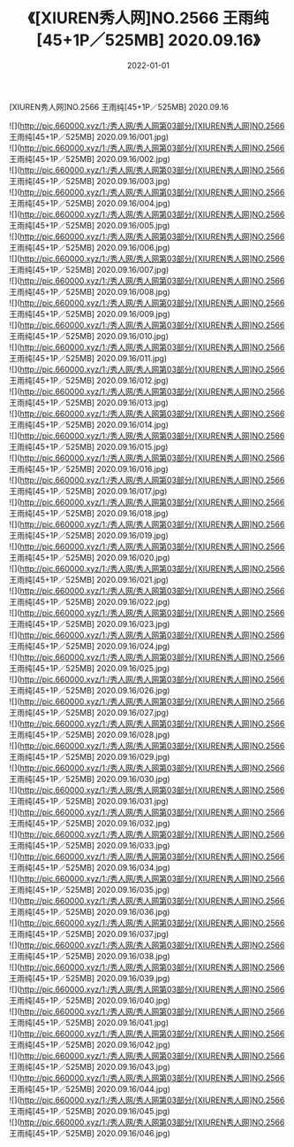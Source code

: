 ﻿---
layout: post
title:  《[XIUREN秀人网]NO.2566 王雨纯[45+1P／525MB] 2020.09.16》
date:   2022-01-01
img: http://pic.660000.xyz/1:/秀人网/秀人网第03部分/[XIUREN秀人网]NO.2566 王雨纯[45+1P／525MB] 2020.09.16/000.jpg
categories: [美女, 清纯, 唯美]
---

[XIUREN秀人网]NO.2566 王雨纯[45+1P／525MB] 2020.09.16

 ![](http://pic.660000.xyz/1:/秀人网/秀人网第03部分/[XIUREN秀人网]NO.2566 王雨纯[45+1P／525MB] 2020.09.16/001.jpg) <br>![](http://pic.660000.xyz/1:/秀人网/秀人网第03部分/[XIUREN秀人网]NO.2566 王雨纯[45+1P／525MB] 2020.09.16/002.jpg) <br>![](http://pic.660000.xyz/1:/秀人网/秀人网第03部分/[XIUREN秀人网]NO.2566 王雨纯[45+1P／525MB] 2020.09.16/003.jpg) <br>![](http://pic.660000.xyz/1:/秀人网/秀人网第03部分/[XIUREN秀人网]NO.2566 王雨纯[45+1P／525MB] 2020.09.16/004.jpg) <br>![](http://pic.660000.xyz/1:/秀人网/秀人网第03部分/[XIUREN秀人网]NO.2566 王雨纯[45+1P／525MB] 2020.09.16/005.jpg) <br>![](http://pic.660000.xyz/1:/秀人网/秀人网第03部分/[XIUREN秀人网]NO.2566 王雨纯[45+1P／525MB] 2020.09.16/006.jpg) <br>![](http://pic.660000.xyz/1:/秀人网/秀人网第03部分/[XIUREN秀人网]NO.2566 王雨纯[45+1P／525MB] 2020.09.16/007.jpg) <br>![](http://pic.660000.xyz/1:/秀人网/秀人网第03部分/[XIUREN秀人网]NO.2566 王雨纯[45+1P／525MB] 2020.09.16/008.jpg) <br>![](http://pic.660000.xyz/1:/秀人网/秀人网第03部分/[XIUREN秀人网]NO.2566 王雨纯[45+1P／525MB] 2020.09.16/009.jpg) <br>![](http://pic.660000.xyz/1:/秀人网/秀人网第03部分/[XIUREN秀人网]NO.2566 王雨纯[45+1P／525MB] 2020.09.16/010.jpg) <br>![](http://pic.660000.xyz/1:/秀人网/秀人网第03部分/[XIUREN秀人网]NO.2566 王雨纯[45+1P／525MB] 2020.09.16/011.jpg) <br>![](http://pic.660000.xyz/1:/秀人网/秀人网第03部分/[XIUREN秀人网]NO.2566 王雨纯[45+1P／525MB] 2020.09.16/012.jpg) <br>![](http://pic.660000.xyz/1:/秀人网/秀人网第03部分/[XIUREN秀人网]NO.2566 王雨纯[45+1P／525MB] 2020.09.16/013.jpg) <br>![](http://pic.660000.xyz/1:/秀人网/秀人网第03部分/[XIUREN秀人网]NO.2566 王雨纯[45+1P／525MB] 2020.09.16/014.jpg) <br>![](http://pic.660000.xyz/1:/秀人网/秀人网第03部分/[XIUREN秀人网]NO.2566 王雨纯[45+1P／525MB] 2020.09.16/015.jpg) <br>![](http://pic.660000.xyz/1:/秀人网/秀人网第03部分/[XIUREN秀人网]NO.2566 王雨纯[45+1P／525MB] 2020.09.16/016.jpg) <br>![](http://pic.660000.xyz/1:/秀人网/秀人网第03部分/[XIUREN秀人网]NO.2566 王雨纯[45+1P／525MB] 2020.09.16/017.jpg) <br>![](http://pic.660000.xyz/1:/秀人网/秀人网第03部分/[XIUREN秀人网]NO.2566 王雨纯[45+1P／525MB] 2020.09.16/018.jpg) <br>![](http://pic.660000.xyz/1:/秀人网/秀人网第03部分/[XIUREN秀人网]NO.2566 王雨纯[45+1P／525MB] 2020.09.16/019.jpg) <br>![](http://pic.660000.xyz/1:/秀人网/秀人网第03部分/[XIUREN秀人网]NO.2566 王雨纯[45+1P／525MB] 2020.09.16/020.jpg) <br>![](http://pic.660000.xyz/1:/秀人网/秀人网第03部分/[XIUREN秀人网]NO.2566 王雨纯[45+1P／525MB] 2020.09.16/021.jpg) <br>![](http://pic.660000.xyz/1:/秀人网/秀人网第03部分/[XIUREN秀人网]NO.2566 王雨纯[45+1P／525MB] 2020.09.16/022.jpg) <br>![](http://pic.660000.xyz/1:/秀人网/秀人网第03部分/[XIUREN秀人网]NO.2566 王雨纯[45+1P／525MB] 2020.09.16/023.jpg) <br>![](http://pic.660000.xyz/1:/秀人网/秀人网第03部分/[XIUREN秀人网]NO.2566 王雨纯[45+1P／525MB] 2020.09.16/024.jpg) <br>![](http://pic.660000.xyz/1:/秀人网/秀人网第03部分/[XIUREN秀人网]NO.2566 王雨纯[45+1P／525MB] 2020.09.16/025.jpg) <br>![](http://pic.660000.xyz/1:/秀人网/秀人网第03部分/[XIUREN秀人网]NO.2566 王雨纯[45+1P／525MB] 2020.09.16/026.jpg) <br>![](http://pic.660000.xyz/1:/秀人网/秀人网第03部分/[XIUREN秀人网]NO.2566 王雨纯[45+1P／525MB] 2020.09.16/027.jpg) <br>![](http://pic.660000.xyz/1:/秀人网/秀人网第03部分/[XIUREN秀人网]NO.2566 王雨纯[45+1P／525MB] 2020.09.16/028.jpg) <br>![](http://pic.660000.xyz/1:/秀人网/秀人网第03部分/[XIUREN秀人网]NO.2566 王雨纯[45+1P／525MB] 2020.09.16/029.jpg) <br>![](http://pic.660000.xyz/1:/秀人网/秀人网第03部分/[XIUREN秀人网]NO.2566 王雨纯[45+1P／525MB] 2020.09.16/030.jpg) <br>![](http://pic.660000.xyz/1:/秀人网/秀人网第03部分/[XIUREN秀人网]NO.2566 王雨纯[45+1P／525MB] 2020.09.16/031.jpg) <br>![](http://pic.660000.xyz/1:/秀人网/秀人网第03部分/[XIUREN秀人网]NO.2566 王雨纯[45+1P／525MB] 2020.09.16/032.jpg) <br>![](http://pic.660000.xyz/1:/秀人网/秀人网第03部分/[XIUREN秀人网]NO.2566 王雨纯[45+1P／525MB] 2020.09.16/033.jpg) <br>![](http://pic.660000.xyz/1:/秀人网/秀人网第03部分/[XIUREN秀人网]NO.2566 王雨纯[45+1P／525MB] 2020.09.16/034.jpg) <br>![](http://pic.660000.xyz/1:/秀人网/秀人网第03部分/[XIUREN秀人网]NO.2566 王雨纯[45+1P／525MB] 2020.09.16/035.jpg) <br>![](http://pic.660000.xyz/1:/秀人网/秀人网第03部分/[XIUREN秀人网]NO.2566 王雨纯[45+1P／525MB] 2020.09.16/036.jpg) <br>![](http://pic.660000.xyz/1:/秀人网/秀人网第03部分/[XIUREN秀人网]NO.2566 王雨纯[45+1P／525MB] 2020.09.16/037.jpg) <br>![](http://pic.660000.xyz/1:/秀人网/秀人网第03部分/[XIUREN秀人网]NO.2566 王雨纯[45+1P／525MB] 2020.09.16/038.jpg) <br>![](http://pic.660000.xyz/1:/秀人网/秀人网第03部分/[XIUREN秀人网]NO.2566 王雨纯[45+1P／525MB] 2020.09.16/039.jpg) <br>![](http://pic.660000.xyz/1:/秀人网/秀人网第03部分/[XIUREN秀人网]NO.2566 王雨纯[45+1P／525MB] 2020.09.16/040.jpg) <br>![](http://pic.660000.xyz/1:/秀人网/秀人网第03部分/[XIUREN秀人网]NO.2566 王雨纯[45+1P／525MB] 2020.09.16/041.jpg) <br>![](http://pic.660000.xyz/1:/秀人网/秀人网第03部分/[XIUREN秀人网]NO.2566 王雨纯[45+1P／525MB] 2020.09.16/042.jpg) <br>![](http://pic.660000.xyz/1:/秀人网/秀人网第03部分/[XIUREN秀人网]NO.2566 王雨纯[45+1P／525MB] 2020.09.16/043.jpg) <br>![](http://pic.660000.xyz/1:/秀人网/秀人网第03部分/[XIUREN秀人网]NO.2566 王雨纯[45+1P／525MB] 2020.09.16/044.jpg) <br>![](http://pic.660000.xyz/1:/秀人网/秀人网第03部分/[XIUREN秀人网]NO.2566 王雨纯[45+1P／525MB] 2020.09.16/045.jpg) <br>![](http://pic.660000.xyz/1:/秀人网/秀人网第03部分/[XIUREN秀人网]NO.2566 王雨纯[45+1P／525MB] 2020.09.16/046.jpg) <br>